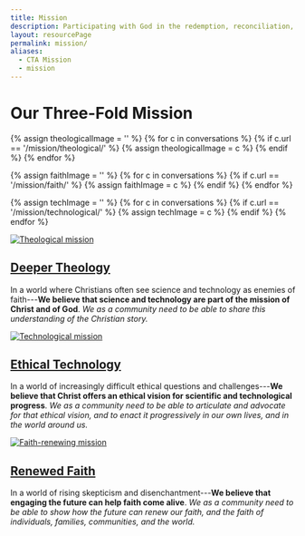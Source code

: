 ```yaml
---
title: Mission
description: Participating with God in the redemption, reconciliation, and renewal of the world.
layout: resourcePage
permalink: mission/
aliases:
  - CTA Mission
  - mission
---
```


# Our Three-Fold Mission

{% assign theologicalImage = '' %}
{% for c in conversations %}
  {% if c.url == '/mission/theological/' %}
    {% assign theologicalImage = c %}
  {% endif %}
{% endfor %}

{% assign faithImage = '' %}
{% for c in conversations %}
  {% if c.url == '/mission/faith/' %}
    {% assign faithImage = c %}
  {% endif %}
{% endfor %}

{% assign techImage = '' %}
{% for c in conversations %}
  {% if c.url == '/mission/technological/' %}
    {% assign techImage = c %}
  {% endif %}
{% endfor %}

<div class="mission-list">

  <div class="blog-post mission-post">
    <div class="row">
      <div class="col-md-4">
        <a class="post-image-link" href="/mission/theological/">
          <img
            src="{{ theologicalImage.image | cdnImage: 'c_scale,w_600,f_auto,q_auto,dpr_auto' }}"
            srcset="{{ theologicalImage.image | cdnImage: 'c_scale,w_320,f_auto,q_auto,dpr_auto' }} 320w, {{ theologicalImage.image | cdnImage: 'c_scale,w_600,f_auto,q_auto,dpr_auto' }} 600w, {{ theologicalImage.image | cdnImage: 'c_scale,w_900,f_auto,q_auto,dpr_auto' }} 900w"
            sizes="(max-width: 576px) 100vw, 33vw"
            alt="Theological mission"
            class="img-responsive post-image post-image--rect"
            loading="lazy">
        </a>
      </div>
      <div class="col-md-8">
        <h2><a href="/mission/theological/">Deeper Theology</a></h2>
        <p>In a world where Christians often see science and technology as enemies of faith---<b>We believe that science and technology are part of the mission of Christ and of God</b>. <i>We as a community need to be able to share this understanding of the Christian story.</i></p>
      </div>
    </div>
  </div>

  <div class="blog-post mission-post">
    <div class="row">
      <div class="col-md-4">
        <a class="post-image-link" href="/mission/technological/">
          <img
            src="{{ techImage.image | cdnImage: 'c_scale,w_600,f_auto,q_auto,dpr_auto' }}"
            srcset="{{ techImage.image | cdnImage: 'c_scale,w_320,f_auto,q_auto,dpr_auto' }} 320w, {{ techImage.image | cdnImage: 'c_scale,w_600,f_auto,q_auto,dpr_auto' }} 600w, {{ techImage.image | cdnImage: 'c_scale,w_900,f_auto,q_auto,dpr_auto' }} 900w"
            sizes="(max-width: 576px) 100vw, 33vw"
            alt="Technological mission"
            class="img-responsive post-image post-image--rect"
            loading="lazy">
        </a>
      </div>
      <div class="col-md-8">
        <h2><a href="/mission/technological/">Ethical Technology</a></h2>
        <p>In a world of increasingly difficult ethical questions and challenges---<b>We believe that Christ offers an ethical vision for scientific and technological progress</b>. <i>We as a community need to be able to articulate and advocate for that ethical vision, and to enact it progressively in our own lives, and in the world around us.</i></p>
      </div>
    </div>
  </div>

  <div class="blog-post mission-post">
    <div class="row">
      <div class="col-md-4">
        <a class="post-image-link" href="/mission/faith/">
          <img
            src="{{ faithImage.image | cdnImage: 'c_scale,w_600,f_auto,q_auto,dpr_auto' }}"
            srcset="{{ faithImage.image | cdnImage: 'c_scale,w_320,f_auto,q_auto,dpr_auto' }} 320w, {{ faithImage.image | cdnImage: 'c_scale,w_600,f_auto,q_auto,dpr_auto' }} 600w, {{ faithImage.image | cdnImage: 'c_scale,w_900,f_auto,q_auto,dpr_auto' }} 900w"
            sizes="(max-width: 576px) 100vw, 33vw"
            alt="Faith-renewing mission"
            class="img-responsive post-image post-image--rect"
            loading="lazy">
        </a>
      </div>
      <div class="col-md-8">
        <h2><a href="/mission/faith/">Renewed Faith</a></h2>
        <p>In a world of rising skepticism and disenchantment---<b>We believe that engaging the future can help faith come alive</b>. <i>We as a community need to be able to show how the future can renew our faith, and the faith of individuals, families, communities, and the world.</i></p>
      </div>
    </div>
  </div>


</div>

<br>

